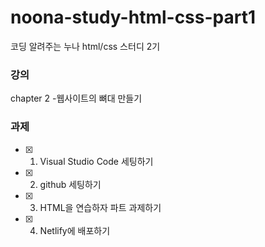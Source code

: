 # noona-study-html-css-part1

코딩 알려주는 누나 html/css 스터디 2기

### 강의

chapter 2 -웹사이트의 뼈대 만들기	

### 과제

- [x] 1. Visual Studio Code 세팅하기
- [x] 2. github 세팅하기
- [x] 3. HTML을 연습하자 파트 과제하기
- [x] 4. Netlify에 배포하기	

